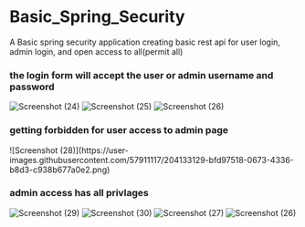 # Basic_Spring_Security
A Basic spring security application creating basic rest api for user login, admin login, and open access to all(permit all)
<h3>the login form will accept the user or admin username and password</h3>

![Screenshot (24)](https://user-images.githubusercontent.com/57911117/204133102-5ee83b92-550d-4bd3-82ec-f47028e55711.png)
![Screenshot (25)](https://user-images.githubusercontent.com/57911117/204133112-d3090b44-36e1-4962-90f9-075d5e1a992c.png)
![Screenshot (26)](https://user-images.githubusercontent.com/57911117/204133122-5584b75c-a369-4d90-a8a9-32b496ccac71.png)
<h3> getting forbidden for user access to admin page</h3>
![Screenshot (28)](https://user-images.githubusercontent.com/57911117/204133129-bfd97518-0673-4336-b8d3-c938b677a0e2.png)

<h3> admin access has all privlages</h3>

![Screenshot (29)](https://user-images.githubusercontent.com/57911117/204133182-d840f42d-d761-44c0-88a1-e042e309438d.png)
![Screenshot (30)](https://user-images.githubusercontent.com/57911117/204133186-3d061fa6-10f9-4827-93d2-4f9d4094ef9a.png)
![Screenshot (27)](https://user-images.githubusercontent.com/57911117/204133195-c1430499-fa33-4c25-937a-a3a6ddfb22ad.png)
![Screenshot (26)](https://user-images.githubusercontent.com/57911117/204133200-7929566b-3a9d-441d-b17d-e8b0e9ef92da.png)


